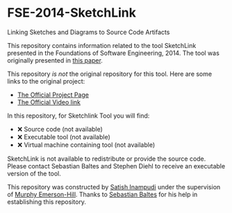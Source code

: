 # FSE-2014-SketchLink

Linking Sketches and Diagrams to Source Code Artifacts

This repository contains information related to the tool SketchLink presented in the Foundations of Software Engineering, 2014. The tool was originally presented in <a href="http://dl.acm.org/citation.cfm?id=2661672&dl=ACM&coll=DL&CFID=717271653&CFTOKEN=32010874">this paper</a>.

This repository *is not* the original repository for this tool. Here are some links to the original project:

<ul>
<li><a href="http://www.uni-trier.de/index.php?id=54142&L=2">The Official Project Page</a></li>
<li><a href="https://www.youtube.com/watch?v=3IuLKZx7Wbs">The Official Video link</a></li>
</ul>

In this repository, for Sketchlink Tool you will find:
* :x: Source code (not available)
* :x: Executable tool (not available)
* :x: Virtual machine containing tool (not available)

SketchLink is not available to redistribute or provide the source code. Please contact Sebastian Baltes and Stephen Diehl to receive an executable version of the tool.

This repository was constructed by <a href="https://github.com/satish2">Satish Inampudi</a> under the supervision of <a href="https://github.com/CaptainEmerson">Murphy Emerson-Hill</a>. Thanks to <a href="http://www.uni-trier.de/index.php?id=49237&L=2">Sebastian Baltes</a> for his help in establishing this repository.
